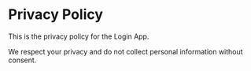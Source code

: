 <!DOCTYPE html>
<html>
<head>
    <title>Privacy Policy</title>
</head>
<body>
<h1>Privacy Policy</h1>
<p>This is the privacy policy for the Login App.</p>
<p>We respect your privacy and do not collect personal information without consent.</p>
</body>
</html>
